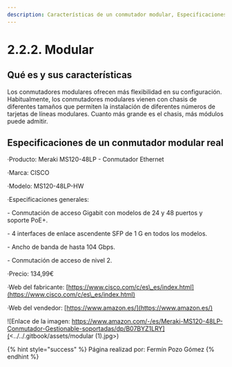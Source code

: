 ```yaml
---
description: Características de un conmutador modular, Especificaciones de un producto real
---
```


# 2.2.2. Modular

## Qué es y sus características

Los conmutadores modulares ofrecen más flexibilidad en su configuración. Habitualmente, los conmutadores modulares vienen con chasis de diferentes tamaños que permiten la instalación de diferentes números de tarjetas de líneas modulares. Cuanto más grande es el chasis, más módulos puede admitir.

## Especificaciones de un conmutador modular real

·Producto: Meraki MS120-48LP - Conmutador Ethernet

·Marca: CISCO

·Modelo: MS120-48LP-HW

·Especificaciones generales:

&#x20;    \- Conmutación de acceso Gigabit con modelos de 24 y 48 puertos y soporte PoE+.

&#x20;    \- 4 interfaces de enlace ascendente SFP de 1 G en todos los modelos.

&#x20;    \- Ancho de banda de hasta 104 Gbps.

&#x20;    \- Conmutación de acceso de nivel 2.

·Precio: 134,99€

·Web del fabricante: [https://www.cisco.com/c/es\_es/index.html](https://www.cisco.com/c/es\_es/index.html)

·Web del vendedor: [https://www.amazon.es/](https://www.amazon.es/)

![Enlace de la imagen: https://www.amazon.com/-/es/Meraki-MS120-48LP-Conmutador-Gestionable-soportadas/dp/B07BYZ1LRY](<../../.gitbook/assets/modular (1).jpg>)

{% hint style="success" %}
Página realizad por: Fermín Pozo Gómez
{% endhint %}
